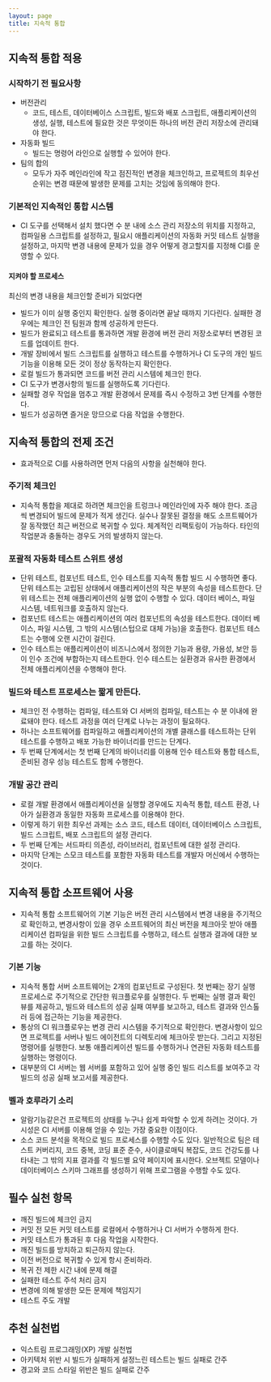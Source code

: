 ```yaml
---
layout: page
title: 지속적 통합
---
```


## 지속적 통합 적용
### 시작하기 전 필요사항
- 버전관리
	- 코드, 테스트, 데이터베이스 스크립트, 빌드와 배포 스크립트, 애플리케이션의 생성, 실행, 테스트에 필요한 것은 무엇이든 하나의 버전 관리 저장소에 관리돼야 한다.
- 자동화 빌드
	- 빌드는 명령어 라인으로 실행할 수 있어야 한다.
- 팀의 합의
	- 모두가 자주 메인라인에 작고 점진적인 변경을 체크인하고, 프로젝트의 최우선순위는 변경 때문에 발생한 문제를 고치는 것임에 동의해야 한다.
	
### 기본적인 지속적인 통합 시스템
- CI 도구를 선택해서 설치 했다면 수 분 내에 소스 관리 저장소의 위치를 지정하고, 컴파일용 스크립트를 설정하고, 필요시 애플리케이션의 자동화 커밋 테스트 실행을 설정하고, 마지막 변경 내용에 문제가 있을 경우 어떻게 경고할지를 지정해 CI를 운영할 수 있다.

#### 지켜야 할 프로세스
최신의 변경 내용을 체크인할 준비가 되었다면
- 빌드가 이미 실행 중인지 확인한다. 실행 중이라면 끝날 때까지 기다린다. 실패한 경우에는 체크인 전 팀원과 함께 성공하게 만든다.
- 빌드가 완료되고 테스트를 통과하면 개발 환경에 버전 관리 저장소로부터 변경된 코드를 업데이트 한다.
- 개발 장비에서 빌드 스크립트를 실행하고 테스트를 수행하거나 CI 도구의 개인 빌드 기능을 이용해 모든 것이 정상 동작하는지 확인한다.
- 로컬 빌드가 통과되면 코드를 버전 관리 시스템에 체크인 한다.
- CI 도구가 변경사항의 빌드를 실행하도록 기다린다.
- 실패할 경우 작업을 멈추고 개발 환경에서 문제를 즉시 수정하고 3번 단계를 수행한다.
- 빌드가 성공하면 즐거운 망므으로 다음 작업을 수행한다.

## 지속적 통합의 전제 조건
- 효과적으로 CI를 사용하려면 먼저 다음의 사항을 실천해야 한다.

### 주기적 체크인
- 지속적 통합을 제대로 하려면 체크인을 트렁크나 메인라인에 자주 해야 한다. 조금씩 변경되어 빌드에 문제가 적게 생긴다. 실수나 잘못된 결정을 해도 소프트웨어가 잘 동작했던 최근 버전으로 복귀할 수 있다. 체계적인 리팩토링이 가능하다. 타인의 작업분과 충돌하는 경우도 거의 발생하지 않는다. 

### 포괄적 자동화 테스트 스위트 생성
- 단위 테스트, 컴포넌트 테스트, 인수 테스트를 지속적 통합 빌드 시 수행하면 좋다. 단위 테스트는 고립된 상태에서 애플리케이션의 작은 부분의 속성을 테스트한다. 단위 테스트는 전체 애플리케이션의 실행 없이 수행할 수 있다. 데이터 베이스, 파일 시스템, 네트워크를 호출하지 않는다. 
- 컴포넌트 테스트는 애플리케이션의 여러 컴포넌트의 속성을 테스트한다. 데이터 베이스, 파일 시스템, 그 밖의 시스템(스텁으로 대체 가능)을 호출한다. 컴포넌트 테스트는 수행에 오랜 시간이 걸린다.
- 인수 테스트는 애플리케이션이 비즈니스에서 정의한 기능과 용량, 가용성, 보안 등이 인수 조건에 부합하는지 테스트한다. 인수 테스트는 실환경과 유사한 환경에서 전체 애플리케이션을 수행해야 한다. 

### 빌드와 테스트 프로세스는 짧게 만든다.
- 체크인 전 수행하는 컴파일, 테스트와 CI 서버의 컴파일, 테스트는 수 분 이내에 완료돼야 한다.
테스트 과정을 여러 단계로 나누는 과정이 필요하다.
- 하나는 소프트웨어를 컴파일하고 애플리케이션의 개별 클래스를 테스트하는 단위 테스트를 수행하고 배포 가능한 바이너리를 만드는 단계다.
- 두 번째 단계에서는 첫 번째 단계의 바이너리를 이용해 인수 테스트와 통합 테스트, 준비된 경우 성능 테스트도 함께 수행한다.

### 개발 공간 관리
- 로컬 개발 환경에서 애플리케이션을 실행할 경우에도 지속적 통합, 테스트 환경, 나아가 실환경과 동일한 자동화 프로세스를 이용해야 한다.
- 이렇게 하기 위한 최우선 과제는 소스 코드, 테스트 데이터, 데이터베이스 스크립트, 빌드 스크립트, 배포 스크립트의 설정 관리다.
- 두 번째 단계는 서드파티 의존성, 라이브러리, 컴포넌트에 대한 설정 관리다.
- 마지막 단계는 스모크 테스트를 포함한 자동화 테스트를 개발자 머신에서 수행하는 것이다.

## 지속적 통합 소프트웨어 사용
- 지속적 통합 소프트웨어의 기본 기능은 버전 관리 시스템에서 변경 내용을 주기적으로 확인하고, 변경사항이 있을 경우 소프트웨어의 최신 버전을 체크아웃 받아 애플리케이션 컴파일을 위한 빌드 스크립트를 수행하고, 테스트 실행과 결과에 대한 보고를 하는 것이다.

### 기본 기능
- 지속적 통합 서버 소프트웨어는 2개의 컴포넌트로 구성된다. 첫 번째는 장기 실행 프로세스로 주기적으로 간단한 워크플로우를 실행한다. 두 번째는 실행 결과 확인 뷰를 제공하고, 빌드와 테스트의 성공 실패 여부를 보고하고, 테스트 결과와 인스톨러 등에 접근하는 기능을 제공한다. 
- 통상의 CI 워크플로우는 변경 관리 시스템을 주기적으로 확인한다. 변경사항이 있으면 프로젝트를 서버나 빌드 에이전트의 디렉토리에 체크아웃 받는다. 그리고 지정된 명령어를 실행한다. 보통 애플리케이션 빌드를 수행하거나 연관된 자동화 테스트를 실행하는 명령이다. 
- 대부분의 CI 서버는 웹 서버를 포함하고 있어 실행 중인 빌드 리스트를 보여주고 각 빌드의 성공 실패 보고서를 제공한다.

### 벨과 호루라기 소리
- 알람기능같은건 프로젝트의 상태를 누구나 쉽게 파악할 수 있게 하려는 것이다. 가시성은 CI 서버를 이용해 얻을 수 있는 가장 중요한 이점이다.
- 소스 코드 분석을 목적으로 빌드 프로세스를 수행할 수도 있다. 일반적으로 팀은 테스트 커버리지, 코드 중복, 코딩 표준 준수, 사이클로매틱 복잡도, 코드 건강도를 나타내는 그 밖의 지표 결과를 각 빌드별 요약 페이지에 표시한다. 오브젝트 모델이나 데이터베이스 스키마 그래프를 생성하기 위해 프로그램을 수행할 수도 있다.

## 필수 실천 항목
- 깨진 빌드에 체크인 금지
- 커밋 전 모든 커밋 테스트를 로컬에서 수행하거나 CI 서버가 수행하게 한다.
- 커밋 테스트가 통과된 후 다음 작업을 시작한다.
- 깨진 빌드를 방치하고 퇴근하지 않는다.
- 이전 버전으로 복귀할 수 있게 항시 준비하라.
- 복귀 전 제한 시간 내에 문제 해결
- 실패한 테스트 주석 처리 금지
- 변경에 의해 발생한 모든 문제에 책임지기
- 테스트 주도 개발

## 추천 실천법
- 익스트림 프로그래밍(XP) 개발 실천법
- 아키텍처 위반 시 빌드가 실패하게 설정느린 테스트는 빌드 실패로 간주
- 경고와 코드 스타일 위반은 빌드 실패로 간주

